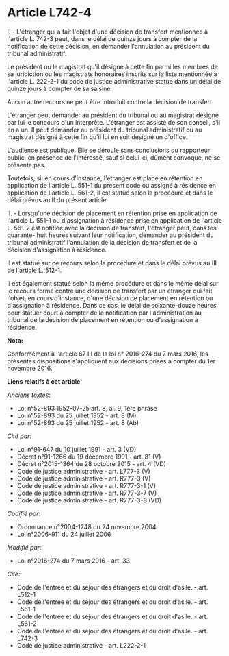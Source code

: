 # Article L742-4

I. - L'étranger qui a fait l'objet d'une décision de transfert mentionnée à l'article L. 742-3 peut, dans le délai de quinze
jours à compter de la notification de cette décision, en demander l'annulation au président du tribunal administratif. 

Le président ou le magistrat qu'il désigne à cette fin parmi les membres de sa juridiction ou les magistrats honoraires
inscrits sur la liste mentionnée à l'article L. 222-2-1 du code de justice administrative statue dans un délai de quinze
jours à compter de sa saisine. 

Aucun autre recours ne peut être introduit contre la décision de transfert. 

L'étranger peut demander au président du tribunal ou au magistrat désigné par lui le concours d'un interprète. L'étranger est
assisté de son conseil, s'il en a un. Il peut demander au président du tribunal administratif ou au magistrat désigné à cette
fin qu'il lui en soit désigné un d'office. 

L'audience est publique. Elle se déroule sans conclusions du rapporteur public, en présence de l'intéressé, sauf si celui-ci,
dûment convoqué, ne se présente pas. 

Toutefois, si, en cours d'instance, l'étranger est placé en rétention en application de l'article L. 551-1 du présent code ou
assigné à résidence en application de l'article L. 561-2, il est statué selon la procédure et dans le délai prévus au II du
présent article. 

II. - Lorsqu'une décision de placement en rétention prise en application de l'article L. 551-1 ou d'assignation à résidence
prise en application de l'article L. 561-2 est notifiée avec la décision de transfert, l'étranger peut, dans les quarante-
huit heures suivant leur notification, demander au président du tribunal administratif l'annulation de la décision de
transfert et de la décision d'assignation à résidence. 

Il est statué sur ce recours selon la procédure et dans le délai prévus au III de l'article L. 512-1.

Il est également statué selon la même procédure et dans le même délai sur le recours formé contre une décision de transfert
par un étranger qui fait l'objet, en cours d'instance, d'une décision de placement en rétention ou d'assignation à résidence.
Dans ce cas, le délai de soixante-douze heures pour statuer court à compter de la notification par l'administration au
tribunal de la décision de placement en rétention ou d'assignation à résidence.

**Nota:**

Conformément à l'article 67 III de la loi n° 2016-274 du 7 mars 2016, les présentes dispositions s'appliquent aux décisions
prises à compter du 1er novembre 2016.

**Liens relatifs à cet article**

_Anciens textes_:

  - Loi n°52-893 1952-07-25 art. 8, al. 9, 1ère phrase
  - Loi n°52-893 du 25 juillet 1952 - art. 8 (M)
  - Loi n°52-893 du 25 juillet 1952 - art. 8 (Ab)

_Cité par_:

  - Loi n°91-647 du 10 juillet 1991 - art. 3 (VD)
  - Décret n°91-1266 du 19 décembre 1991 - art. 81 (V)
  - Décret n°2015-1364 du 28 octobre 2015 - art. 4 (VD)
  - Code de justice administrative - art. L777-3 (V)
  - Code de justice administrative - art. R777-3 (V)
  - Code de justice administrative - art. R777-3-1 (V)
  - Code de justice administrative - art. R777-3-7 (V)
  - Code de justice administrative - art. R777-3-8 (VD)

_Codifié par_:

  - Ordonnance n°2004-1248 du 24 novembre 2004
  - Loi n°2006-911 du 24 juillet 2006

_Modifié par_:

  - Loi n°2016-274 du 7 mars 2016 - art. 33

_Cite_:

  - Code de l'entrée et du séjour des étrangers et du droit d'asile. - art. L512-1
  - Code de l'entrée et du séjour des étrangers et du droit d'asile. - art. L551-1
  - Code de l'entrée et du séjour des étrangers et du droit d'asile. - art. L561-2
  - Code de l'entrée et du séjour des étrangers et du droit d'asile. - art. L742-3
  - Code de justice administrative - art. L222-2-1
